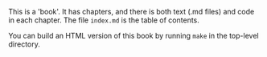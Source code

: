 This is a 'book'. It has chapters, and there is both text (.md files) and
code in each chapter. The file ``index.md`` is the table of contents.

You can build an HTML version of this book by running `make` in the
top-level directory.

<!--
vim set: et sts=4 sw=4 ts=4 tw=76
-->
